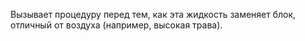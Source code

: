 Вызывает процедуру перед тем, как эта жидкость заменяет блок, отличный от воздуха (например, высокая трава).